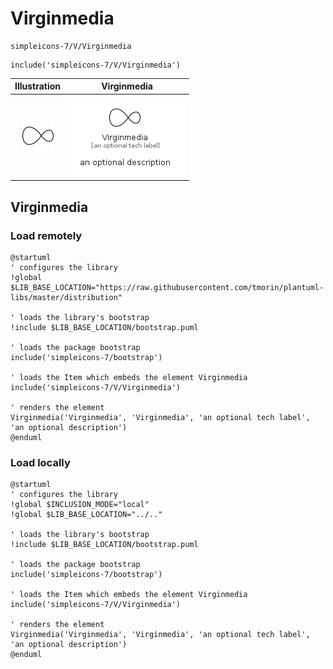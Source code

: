 # Virginmedia


```text
simpleicons-7/V/Virginmedia
```

```text
include('simpleicons-7/V/Virginmedia')
```



| Illustration | Virginmedia |
| :---: | :---: |
| ![illustration for Illustration](../../simpleicons-7/V/Virginmedia.png) | ![illustration for Virginmedia](../../simpleicons-7/V/Virginmedia.Local.png) |




## Virginmedia

### Load remotely
```plantuml
@startuml
' configures the library
!global $LIB_BASE_LOCATION="https://raw.githubusercontent.com/tmorin/plantuml-libs/master/distribution"

' loads the library's bootstrap
!include $LIB_BASE_LOCATION/bootstrap.puml

' loads the package bootstrap
include('simpleicons-7/bootstrap')

' loads the Item which embeds the element Virginmedia
include('simpleicons-7/V/Virginmedia')

' renders the element
Virginmedia('Virginmedia', 'Virginmedia', 'an optional tech label', 'an optional description')
@enduml
```

### Load locally
```plantuml
@startuml
' configures the library
!global $INCLUSION_MODE="local"
!global $LIB_BASE_LOCATION="../.."

' loads the library's bootstrap
!include $LIB_BASE_LOCATION/bootstrap.puml

' loads the package bootstrap
include('simpleicons-7/bootstrap')

' loads the Item which embeds the element Virginmedia
include('simpleicons-7/V/Virginmedia')

' renders the element
Virginmedia('Virginmedia', 'Virginmedia', 'an optional tech label', 'an optional description')
@enduml
```

